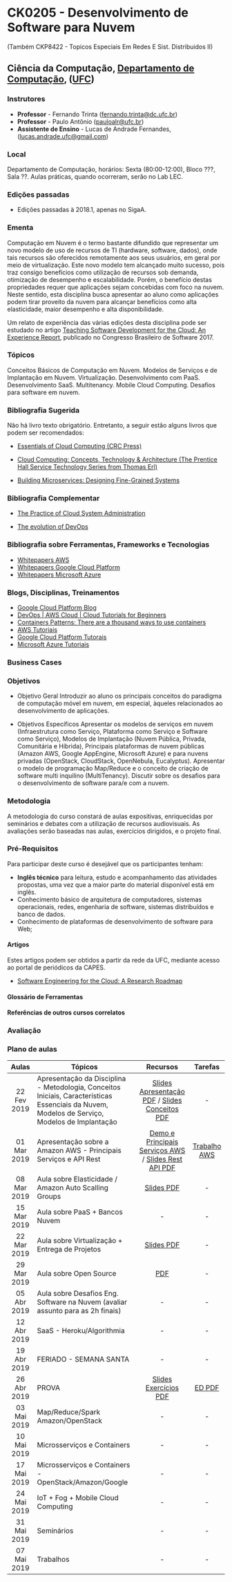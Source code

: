 

# CK0205 - Desenvolvimento de Software para Nuvem

(Também CKP8422 - Topicos Especiais Em Redes E Sist. Distribuidos II)


## Ciência da Computação, [Departamento de Computação](http://www.dc.ufc.br), ([UFC](http://www.ufc.br))

### Instrutores

* **Professor** - Fernando Trinta ([fernando.trinta@dc.ufc.br](mailto:fernando.trinta@dc.ufc.br))
* **Professor** - Paulo Antônio ([pauloalr@ufc.br](mailto:pauloalr@ufc.br))
* **Assistente de Ensino** - Lucas de Andrade Fernandes, ([lucas.andrade.ufc@gmail.com](mailto:lucas.andrade.ufc@gmail.com))

### Local

Departamento de Computação, horários: Sexta (80:00-12:00), Bloco ???, Sala ??.
Aulas práticas, quando ocorreram, serão no Lab LEC.

### Edições passadas

- Edições passadas à 2018.1, apenas no SigaA.

### Ementa

Computação em Nuvem é o termo bastante difundido que representar um novo modelo de uso de recursos de TI (hardware, software, dados), onde tais recursos são oferecidos remotamente aos seus usuários, em geral por meio de virtualização. Este novo modelo tem alcançado muito sucesso, pois traz consigo benefícios como utilização de recursos sob demanda, otimização de desempenho e escalabilidade. Porém, o benefício destas propriedades requer que aplicações sejam concebidas com foco na nuvem. Neste sentido, esta disciplina busca apresentar ao aluno como aplicações podem tirar proveito da nuvem para alcançar benefícios como alta elasticidade, maior desempenho e alta disponibilidade.

Um relato de experiência das várias edições desta disciplina pode ser estudado no artigo [Teaching Software Development for the Cloud: An Experience Report](https://dl.acm.org/citation.cfm?id=3131151.3131184), publicado no Congresso Brasileiro de Software 2017.

### Tópicos 

Conceitos Básicos de Computação em Nuvem. Modelos de Serviços e de Implantação em Nuvem. Virtualização. Desenvolvimento com PaaS. Desenvolvimento SaaS. Multitenancy. Mobile Cloud Computing. Desafios para software em nuvem.

### Bibliografia Sugerida

Não há livro texto obrigatório. Entretanto, a seguir estão alguns livros que podem ser recomendados:

- [Essentials of Cloud Computing (CRC Press)](https://www.amazon.com/Essentials-Cloud-Computing-K-Chandrasekaran/dp/1482205432)

- [Cloud Computing: Concepts, Technology & Architecture (The Prentice Hall Service Technology Series from Thomas Erl)](https://www.amazon.com/Cloud-Computing-Concepts-Technology-Architecture/dp/0133387526)

- [Building Microservices: Designing Fine-Grained Systems](https://www.amazon.com/Building-Microservices-Designing-Fine-Grained-Systems/dp/1491950358)

### Bibliografia Complementar

- [The Practice of Cloud System Administration](http://www.the-cloud-book.com/)

- [The evolution of DevOps](https://www.oreilly.com/ideas/the-evolution-of-devops?imm_mid=0f5f78&cmp=em-webops-na-na-vlny17_nurture_em9_evolution_devops)


### Bibliografia sobre Ferramentas, Frameworks e Tecnologias

- [Whitepapers AWS](https://aws.amazon.com/pt/whitepapers/)
- [Whitepapers Google Cloud Platform](https://cloud.google.com/whitepapers/)
- [Whitepapers Microsoft Azure](https://azure.microsoft.com/pt-br/resources/whitepapers/)

### Blogs, Disciplinas, Treinamentos


- [Google Cloud Platform Blog](https://cloudplatform.googleblog.com/)
- [DevOps | AWS Cloud | Cloud Tutorials for Beginners](https://www.youtube.com/playlist?list=PLLsor6GJ_BEEVWzDS3eHLdLkSZsoVnB98)
- [Containers Patterns: There are a thousand ways to use containers](https://l0rd.github.io/containerspatterns/#1)
- [AWS Tutoriais](https://aws.amazon.com/pt/getting-started/tutorials/)
- [Google Cloud Platform Tutorais](https://cloud.google.com/docs/tutorials)
- [Microsoft Azure Tutoriais](https://azure.microsoft.com/pt-br/get-started/)

### Business Cases



### Objetivos

 - Objetivo Geral
Introduzir ao aluno os principais conceitos do paradigma de computação móvel em nuvem, em especial, àqueles relacionados ao desenvolvimento de aplicações.

 - Objetivos Específicos
Apresentar os modelos de serviços em nuvem (Infraestrutura como Serviço, Plataforma como Serviço e Software como Serviço), Modelos de Implantação (Nuvem Pública, Privada, Comunitária e Híbrida), Principais plataformas de nuvem públicas (Amazon AWS, Google AppEngine, Microsoft Azure) e para nuvens privadas (OpenStack, CloudStack, OpenNebula, Eucalyptus). Apresentar o modelo de programação Map/Reduce e o conceito de criação de software multi inquilino (MultiTenancy). Discutir sobre os desafios para o desenvolvimento de software para/e com a nuvem.

### Metodologia

A metodologia do curso constará de aulas expositivas, enriquecidas por seminários e debates com a utilização de recursos audiovisuais. As avaliações serão baseadas nas aulas, exercícios dirigidos, e o projeto final.

### Pré-Requisitos

Para participar deste curso é desejável que os participantes tenham:

- **Inglês técnico** para leitura, estudo e acompanhamento das atividades propostas, uma vez que a maior parte do material disponível está em inglês.
- Conhecimento básico de arquitetura de computadores, sistemas operacionais, redes, engenharia de software, sistemas distribuídos e banco de dados.
- Conhecimento de plataformas de desenvolvimento de software para Web;

#### Artigos
Estes artigos podem ser obtidos a partir da rede da UFC, mediante acesso ao portal de periódicos da CAPES.

* [Software Engineering for the Cloud: A Research Roadmap](http://ieeexplore.ieee.org/document/6337860/)

#### Glossário de Ferramentas


#### Referências de outros cursos correlatos



### Avaliação


### Plano de aulas


| Aulas       | Tópicos                      | Recursos | Tarefas |
|:-------------:|-----------------------------|:---------:|:-----------:|
|22 Fev 2019|Apresentação da Disciplina - Metodologia, Conceitos Iniciais, Características Essenciais da Nuvem, Modelos de Serviço, Modelos de Implantação |[Slides Apresentação PDF](https://github.com/famt/cloud_development_ufc/blob/2019/aulas/Apresenta%C3%A7%C3%A3o%20da%20Disciplina.pdf) / [Slides Conceitos PDF](https://github.com/famt/cloud_development_ufc/blob/2019/aulas/Conceitos%20B%C3%A1sicos%20de%20Nuvem.pdf) | - |
|01 Mar 2019|Apresentação sobre a Amazon AWS - Principais Serviços e API Rest | [Demo e Principais Serviços AWS](http://aws.amazon.com) / [Slides Rest API PDF](https://github.com/famt/cloud_development_ufc/blob/2019/aulas/AWS%20API.pdf) | [Trabalho AWS](https://github.com/famt/cloud_development_ufc/blob/2019/trabalhos/Especifica%C3%A7%C3%A3oTrabalhoAWS.pdf)| - |
|08 Mar 2019|Aula sobre Elasticidade / Amazon Auto Scalling Groups | [Slides PDF](https://github.com/famt/cloud_development_ufc/blob/2019/aulas/Elasticidade.pdf) | - |
|15 Mar 2019| Aula sobre PaaS + Bancos Nuvem | - | - |
|22 Mar 2019| Aula sobre Virtualização + Entrega de Projetos | [Slides PDF](https://github.com/famt/cloud_development_ufc/blob/2019/aulas/Virtualizacao.pdf) | - |
|29 Mar 2019| Aula sobre Open Source | [PDF](https://github.com/famt/cloud_development_ufc/blob/2019/aulas/OpenSourceCloud.pdf) | - |
|05 Abr 2019| Aula sobre Desafios Eng. Software na Nuvem (avaliar assunto para as 2h finais) | - | - |
|12 Abr 2019| SaaS - Heroku/Algorithmia | - | - |
|19 Abr 2019| FERIADO - SEMANA SANTA | - | - |
|26 Abr 2019| PROVA | [Slides Exercícios PDF](https://github.com/famt/cloud_development_ufc/blob/2019/exercicios/Exerc%C3%ADcios%20de%20Revis%C3%A3o%202018.pdf) | [ED PDF](https://github.com/famt/cloud_development_ufc/blob/master/provas/Prova1.pdf) |
|03 Mai 2019| Map/Reduce/Spark Amazon/OpenStack | - | - |
|10 Mai 2019| Microsserviços e Containers | - | - |
|17 Mai 2019| Microsserviços e Containers - OpenStack/Amazon/Google | - | - |
|24 Mai 2019| IoT + Fog + Mobile Cloud Computing | - | - |
|31 Mai 2019| Seminários | - | - |
|07 Mai 2019| Trabalhos | - | - |
